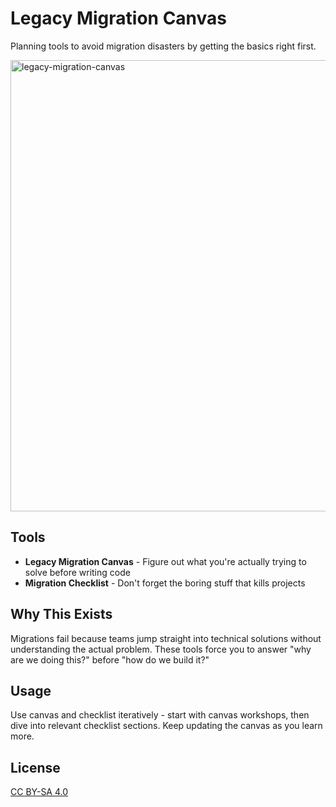 # Legacy Migration Canvas

Planning tools to avoid migration disasters by getting the basics right first.

<img width="1024" height="722" alt="legacy-migration-canvas" src="https://github.com/user-attachments/assets/393e86e7-f960-418e-bcff-c782ae318b9d" />

## Tools

- **Legacy Migration Canvas** - Figure out what you're actually trying to solve before writing code
- **Migration Checklist** - Don't forget the boring stuff that kills projects

## Why This Exists

Migrations fail because teams jump straight into technical solutions without understanding the actual problem.
These tools force you to answer "why are we doing this?" before "how do we build it?"

## Usage

Use canvas and checklist iteratively - start with canvas workshops, then dive into relevant checklist sections.
Keep updating the canvas as you learn more.

## License

[CC BY-SA 4.0](https://creativecommons.org/licenses/by-sa/4.0/)
